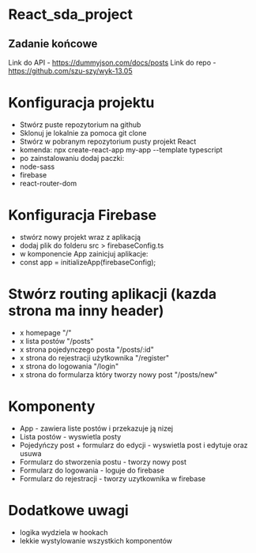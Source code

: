 # React_sda_project

## Zadanie końcowe 
Link do API - https://dummyjson.com/docs/posts
Link do repo - https://github.com/szu-szy/wyk-13.05

# Konfiguracja projektu
- Stwórz puste repozytorium na github
- Sklonuj je lokalnie za pomoca git clone
- Stwórz w pobranym repozytorium pusty projekt React
- komenda: npx create-react-app my-app --template typescript
- po zainstalowaniu dodaj paczki:
- node-sass
- firebase
- react-router-dom

# Konfiguracja Firebase
- stwórz nowy projekt wraz z aplikacją
- dodaj plik do folderu src > firebaseConfig.ts
- w komponencie App zainicjuj aplikacje:
- const app = initializeApp(firebaseConfig);

# Stwórz routing aplikacji (kazda strona ma inny header)
- x homepage "/" 
- x lista postów "/posts"
- x strona pojedynczego posta "/posts/:id"
- x strona do rejestracji użytkownika "/register"
- x strona do logowania "/login"
- x strona do formularza który tworzy nowy post "/posts/new"



# Komponenty
- App - zawiera liste postów i przekazuje ją nizej
- Lista postów - wyswietla posty
- Pojedyńczy post + formularz do edycji - wyswietla post i edytuje oraz usuwa
- Formularz do stworzenia postu - tworzy nowy post
- Formularz do logowania - loguje do firebase
- Formularz do rejestracji - tworzy uzytkownika w firebase

# Dodatkowe uwagi
- logika wydziela w hookach
- lekkie wystylowanie wszystkich komponentów